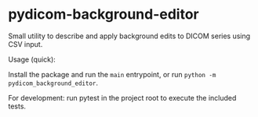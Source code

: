 # pydicom-background-editor

Small utility to describe and apply background edits to DICOM series using CSV input.

Usage (quick):

Install the package and run the `main` entrypoint, or run `python -m pydicom_background_editor`.

For development: run pytest in the project root to execute the included tests.
